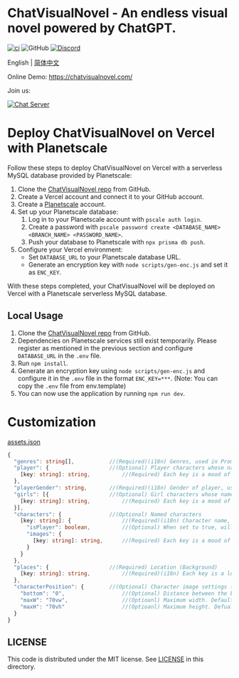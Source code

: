 # ChatVisualNovel - An endless visual novel powered by ChatGPT.

[![ci](https://github.com/prompt-engineering/chat-visual-novel/actions/workflows/ci.yml/badge.svg)](https://github.com/prompt-engineering/chat-visual-novel/actions/workflows/ci.yml)
![GitHub](https://img.shields.io/github/license/prompt-engineering/chat-visual-novel)
[![Discord](https://img.shields.io/discord/1082563233593966612)](https://discord.gg/FSWXq4DmEj)

English | [简体中文](./README.zh-CN.md)

Online Demo: https://chatvisualnovel.com/

Join us:

[![Chat Server](https://img.shields.io/badge/chat-discord-7289da.svg)](https://discord.gg/FSWXq4DmEj)

# Deploy ChatVisualNovel on Vercel with Planetscale

Follow these steps to deploy ChatVisualNovel on Vercel with a serverless MySQL database provided by Planetscale:

1.  Clone the [ChatVisualNovel repo](https://github.com/prompt-engineering/chat-visual-novel) from GitHub.
2.  Create a Vercel account and connect it to your GitHub account.
3.  Create a [Planetscale](https://app.planetscale.com) account.
4.  Set up your Planetscale database:
    1.  Log in to your Planetscale account with `pscale auth login`.
    2.  Create a password with `pscale password create <DATABASE_NAME> <BRANCH_NAME> <PASSWORD_NAME>`.
    3.  Push your database to Planetscale with `npx prisma db push`.
5.  Configure your Vercel environment:
    - Set `DATABASE_URL` to your Planetscale database URL.
    - Generate an encryption key with `node scripts/gen-enc.js` and set it as `ENC_KEY`.

With these steps completed, your ChatVisualNovel will be deployed on Vercel with a Planetscale serverless MySQL database.

## Local Usage

1.  Clone the [ChatVisualNovel repo](https://github.com/prompt-engineering/chat-visual-novel) from GitHub.
2.  Dependencies on Planetscale services still exist temporarily. Please register as mentioned in the previous section and configure `DATABASE_URL` in the `.env` file.
3.  Run `npm install`.
4.  Generate an encryption key using `node scripts/gen-enc.js` and configure it in the `.env` file in the format `ENC_KEY=***`. (Note: You can copy the `.env` file from env.template)
5.  You can now use the application by running `npm run dev`.

# Customization

[assets.json](src/assets/assets.json)

```typescript
{
  "genres": string[],           //(Required)(i18n) Genres, used in Prompt
  "player": {                   //(Optional) Player characters whose name will be generated by ChatGPT. Used only when there is no isPlayer: true in characters.
    [key: string]: string,          //(Required) Each key is a mood of the character. Can have any number of moods but there must be one named neutral. All possible moods of the first character will be used in Prompt for mood selection of all characters. Value is the URL to the image of corresponding mood.
  },
  "playerGender": string,       //(Required)(i18n) Gender of player, used in Prompt
  "girls": [{                   //(Optional) Girl characters whose names will be generated by ChatGPT. Used only when there is no isPlayer: false in characters.
    [key: string]: string,          //(Required) Each key is a mood of the character. Can have any number of moods but there must be one named neutral. All possible moods of the first character will be used in Prompt for mood selection of all characters. Value is the URL to the image of corresponding mood.
  }],
  "characters": {               //(Optional) Named characters
    [key: string]: {                //(Required)(i18n) Character name, used in Prompt
      "isPlayer": boolean,          //(Optional) When set to true, will be the player character. Please only set one character as isPlayer: true.
      "images": {
        [key: string]: string,      //(Required) Each key is a mood of the character. Can have any number of moods but there must be one named neutral. All possible moods of the first character will be used in Prompt for mood selection of all characters. Value is the URL to the image of corresponding mood.
      }
    }
  },
  "places": {                   //(Required) Location (Background)
    [key: string]: string,          //(Required)(i18n) Each key is a location. There must be at least one location. All possible locations will be used in Prompt for location selection. Value is the URL to the image of the location.
  },
  "characterPosition": {        //(Optional) Character image settings (CSS)
    "bottom": "0",                  //(Optional) Distance between the bottom edge of the image to the bottom of view port. Defaults to 100% (relative to dialogue box)
    "maxW": "70vw",                 //(Optioanl) Maximum width. Defaults to 70vw
    "maxH": "70vh"                  //(Optioanl) Maximum height. Defualts to 70vh
  }
}
```

## LICENSE

This code is distributed under the MIT license. See [LICENSE](./LICENSE) in this directory.
